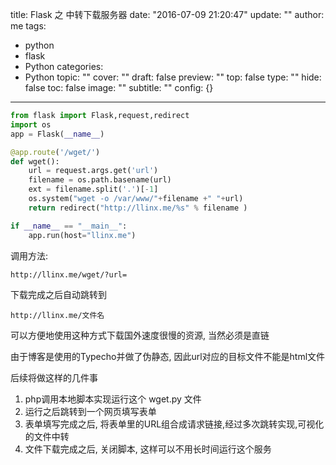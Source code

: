 title: Flask 之 中转下载服务器
date: "2016-07-09 21:20:47"
update: ""
author: me
tags:
- python
- flask
- Python
categories:
- Python
topic: ""
cover: ""
draft: false
preview: ""
top: false
type: ""
hide: false
toc: false
image: ""
subtitle: ""
config: {}


---



```python
from flask import Flask,request,redirect
import os
app = Flask(__name__)

@app.route('/wget/')
def wget():
    url = request.args.get('url')
    filename = os.path.basename(url)
    ext = filename.split('.')[-1]
    os.system("wget -o /var/www/"+filename +" "+url)
    return redirect("http://llinx.me/%s" % filename )

if __name__ == "__main__":
    app.run(host="llinx.me")

```

调用方法:

    http://llinx.me/wget/?url=

下载完成之后自动跳转到
    
    http://llinx.me/文件名

可以方便地使用这种方式下载国外速度很慢的资源, 当然必须是直链


由于博客是使用的Typecho并做了伪静态, 因此url对应的目标文件不能是html文件


后续将做这样的几件事
1. php调用本地脚本实现运行这个 wget.py 文件
2. 运行之后跳转到一个网页填写表单
3. 表单填写完成之后, 将表单里的URL组合成请求链接,经过多次跳转实现,可视化的文件中转
4. 文件下载完成之后, 关闭脚本, 这样可以不用长时间运行这个服务
